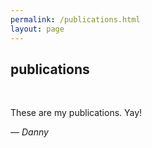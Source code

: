 ```yaml
---
permalink: /publications.html
layout: page
---
```


## publications

<br/>

These are my publications. Yay!

<i>— Danny</i><br/>  


